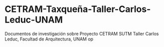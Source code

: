 # CETRAM-Taxqueña-Taller-Carlos-Leduc-UNAM
Documentos de investigación sobre Proyecto CETRAM SUTM Taller Carlos Leduc, Facultad de Arquitectura, UNAM
op
